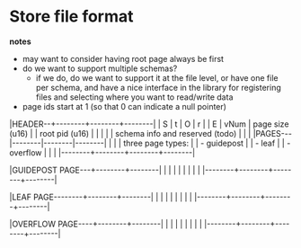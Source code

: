 # Store file format

**notes**
- may want to consider having root page always be first
- do we want to support multiple schemas?
	- if we do, do we want to support it at the file level, or have one file
      per schema, and have a nice interface in the library for registering files
      and selecting where you want to read/write data
- page ids start at 1 (so that 0 can indicate a null pointer)

|HEADER--+--------+--------+--------|
|   S    |   t    |   O    |   r    |
|   E    |  vNum  | page size (u16) |
| root pid (u16)  |                 |
|                                   |
|  schema info and reserved (todo)  |
|                                   |
|PAGES---|--------|--------|--------|
|                                   |
|    three page types:              |
|     - guidepost                   |
|     - leaf                        |
|     - overflow                    |
|                                   |
|--------+--------+--------+--------|

|GUIDEPOST PAGE---+--------+--------|
|                                   |
|                                   |
|                                   |
|                                   |
|--------+--------+--------+--------|

|LEAF PAGE--------+--------+--------|
|                                   |
|                                   |
|                                   |
|                                   |
|--------+--------+--------+--------|

|OVERFLOW PAGE----+--------+--------|
|                                   |
|                                   |
|                                   |
|                                   |
|--------+--------+--------+--------|
